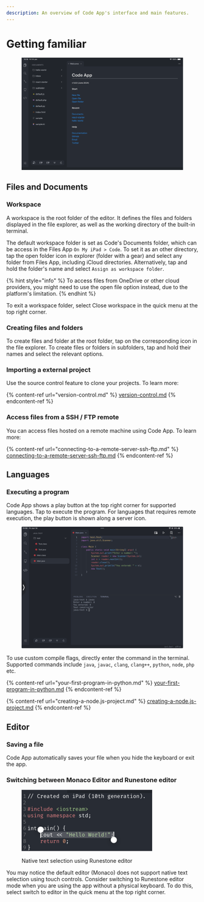 ```yaml
---
description: An overview of Code App's interface and main features.
---
```


# Getting familiar

<figure><img src="../.gitbook/assets/Simulator Screenshot - iPad (10th generation) - 2024-06-14 at 15.19.19.png" alt=""><figcaption></figcaption></figure>

## Files and Documents

### Workspace

A workspace is the root folder of the editor. It defines the files and folders displayed in the file explorer, as well as the working directory of the built-in terminal.

The default workspace folder is set as Code's Documents folder, which can be access in the Files App  `On My iPad > Code`. To set it as an other directory, tap the open folder icon in explorer (folder with a gear) and select any folder from Files App, including iCloud directories. Alternatively, tap and hold the folder's name and select `Assign as workspace folder`.

{% hint style="info" %}
To access files from OneDrive or other cloud providers, you might need to use the open file option instead, due to the platform's limitation.
{% endhint %}

To exit a workspace folder, select Close workspace in the quick menu at the top right corner.

### Creating files and folders

To create files and folder at the root folder, tap on the corresponding icon in the file explorer. To create files or folders in subfolders, tap and hold their names and select the relevant options.

### Importing a external project

Use the source control feature to clone your projects. To learn more:

{% content-ref url="version-control.md" %}
[version-control.md](version-control.md)
{% endcontent-ref %}

### Access files from a SSH / FTP remote

You can access files hosted on a remote machine using Code App. To learn more:

{% content-ref url="connecting-to-a-remote-server-ssh-ftp.md" %}
[connecting-to-a-remote-server-ssh-ftp.md](connecting-to-a-remote-server-ssh-ftp.md)
{% endcontent-ref %}

## Languages

### Executing a program

Code App shows a play button at the top right corner for supported languages. Tap to execute the program. For languages that requires remote execution, the play button is shown along a server icon.

<figure><img src="../.gitbook/assets/Screenshot 2024-06-14 at 15.58.45.jpeg" alt=""><figcaption></figcaption></figure>

To use custom compile flags, directly enter the command in the terminal. Supported commands include `java`, `javac`, `clang`, `clang++`, `python`, `node`, `php` etc.

{% content-ref url="your-first-program-in-python.md" %}
[your-first-program-in-python.md](your-first-program-in-python.md)
{% endcontent-ref %}

{% content-ref url="creating-a-node.js-project.md" %}
[creating-a-node.js-project.md](creating-a-node.js-project.md)
{% endcontent-ref %}

## Editor

### Saving a file

Code App automatically saves your file when you hide the keyboard or exit the app.

### Switching between Monaco Editor and Runestone editor

<figure><img src="../.gitbook/assets/image.png" alt=""><figcaption><p>Native text selection using Runestone editor</p></figcaption></figure>

You may notice the default editor (Monaco) does not support native text selection using touch controls. Consider switching to Runestone editor mode when you are using the app without a physical keyboard. To do this, select switch to editor in the quick menu at the top right corner.&#x20;

